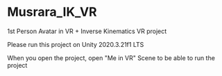 # Musrara_IK_VR
1st Person Avatar in VR + Inverse Kinematics VR project

Please run this project on Unity 2020.3.21f1 LTS

When you open the project, open "Me in VR" Scene to be able to run the project
